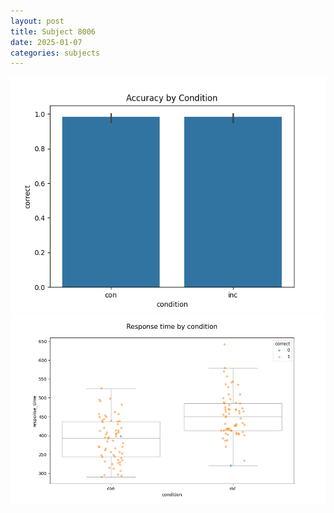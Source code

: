 ```yaml
---
layout: post
title: Subject 8006
date: 2025-01-07
categories: subjects
---
```


![](data/8006/run-13/8006_NF_acc.png)
![](data/8006/run-13/8006_NF_rt.png)
